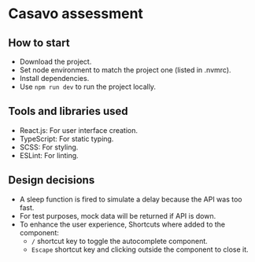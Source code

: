 # Casavo assessment

## How to start

-   Download the project.
-   Set node environment to match the project one (listed in .nvmrc).
-   Install dependencies.
-   Use `npm run dev` to run the project locally.

## Tools and libraries used

-   React.js: For user interface creation.
-   TypeScript: For static typing.
-   SCSS: For styling.
-   ESLint: For linting.

## Design decisions

-   A sleep function is fired to simulate a delay because the API was too fast.
-   For test purposes, mock data will be returned if API is down.
-   To enhance the user experience, Shortcuts where added to the component:
    -   `/` shortcut key to toggle the autocomplete component.
    -   `Escape` shortcut key and clicking outside the component to close it.
